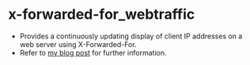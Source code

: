# x-forwarded-for_webtraffic

* Provides a continuously updating display of client IP addresses on a web server using X-Forwarded-For.
* Refer to [my blog post](https://blog.cetre.co.uk/get-a-continuously-updating-display-of-client-ip-addresses-on-a-web-server-using-x-forwarded-for/) for further information. 
